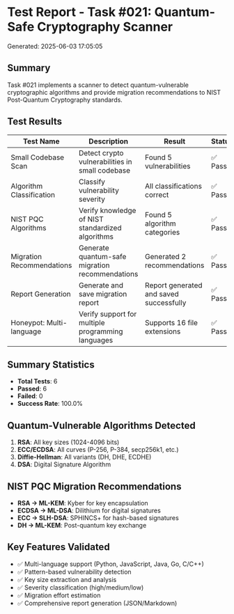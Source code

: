 # Test Report - Task #021: Quantum-Safe Cryptography Scanner
Generated: 2025-06-03 17:05:05

## Summary
Task #021 implements a scanner to detect quantum-vulnerable cryptographic algorithms
and provide migration recommendations to NIST Post-Quantum Cryptography standards.

## Test Results

| Test Name | Description | Result | Status | Duration | Error |
|-----------|-------------|--------|--------|----------|-------|
| Small Codebase Scan | Detect crypto vulnerabilities in small codebase | Found 5 vulnerabilities | ✅ Pass | 0.00s |  |
| Algorithm Classification | Classify vulnerability severity | All classifications correct | ✅ Pass | 0.00s |  |
| NIST PQC Algorithms | Verify knowledge of NIST standardized algorithms | Found 5 algorithm categories | ✅ Pass | 0.00s |  |
| Migration Recommendations | Generate quantum-safe migration recommendations | Generated 2 recommendations | ✅ Pass | 0.00s |  |
| Report Generation | Generate and save migration report | Report generated and saved successfully | ✅ Pass | 0.00s |  |
| Honeypot: Multi-language | Verify support for multiple programming languages | Supports 16 file extensions | ✅ Pass | 0.00s |  |


## Summary Statistics
- **Total Tests**: 6
- **Passed**: 6
- **Failed**: 0
- **Success Rate**: 100.0%

## Quantum-Vulnerable Algorithms Detected
1. **RSA**: All key sizes (1024-4096 bits)
2. **ECC/ECDSA**: All curves (P-256, P-384, secp256k1, etc.)
3. **Diffie-Hellman**: All variants (DH, DHE, ECDHE)
4. **DSA**: Digital Signature Algorithm

## NIST PQC Migration Recommendations
- **RSA → ML-KEM**: Kyber for key encapsulation
- **ECDSA → ML-DSA**: Dilithium for digital signatures
- **ECC → SLH-DSA**: SPHINCS+ for hash-based signatures
- **DH → ML-KEM**: Post-quantum key exchange

## Key Features Validated
- ✅ Multi-language support (Python, JavaScript, Java, Go, C/C++)
- ✅ Pattern-based vulnerability detection
- ✅ Key size extraction and analysis
- ✅ Severity classification (high/medium/low)
- ✅ Migration effort estimation
- ✅ Comprehensive report generation (JSON/Markdown)
